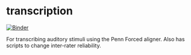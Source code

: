 # transcription
[![Binder](https://mybinder.org/badge.svg)](https://mybinder.org/v2/gh/HamiltonLabUT/transcription/master)

For transcribing auditory stimuli using the Penn Forced aligner.  Also has scripts to change inter-rater reliability.
